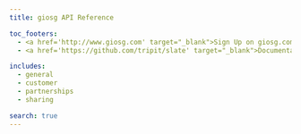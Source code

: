 ```yaml
---
title: giosg API Reference

toc_footers:
  - <a href='http://www.giosg.com' target="_blank">Sign Up on giosg.com</a>
  - <a href='https://github.com/tripit/slate' target="_blank">Documentation Powered by Slate</a>

includes:
  - general
  - customer
  - partnerships
  - sharing

search: true
---
```

